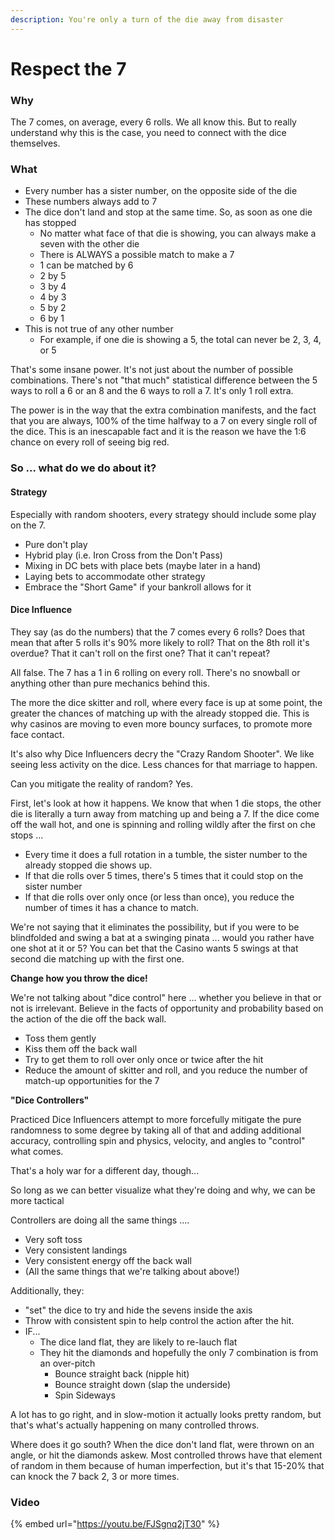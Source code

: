 ```yaml
---
description: You're only a turn of the die away from disaster
---
```


# Respect the 7

### Why

The 7 comes, on average, every 6 rolls. We all know this. But to really understand why this is the case,  you need to connect with the dice themselves.

### What

* Every number has a sister number, on the opposite side of the die
* These numbers always add to 7
* The dice don't land and stop at the same time. So, as soon as one die has stopped
  * No matter what face of that die is showing,  you can always make a seven with the other die
  * There is ALWAYS a possible match to make a 7
  * 1 can be matched by 6
  * 2 by 5
  * 3 by 4
  * 4 by 3
  * 5 by 2
  * 6 by 1
* This is not true of any other number
  * For example, if one die is showing a 5, the total can never be 2, 3, 4, or 5

That's some insane power. It's not just about the number of possible combinations. There's not "that much" statistical difference between the 5 ways to roll a 6 or an 8 and the 6 ways to roll a 7. It's only 1 roll extra. 

The power is in the way that the extra combination manifests, and the fact that you are always, 100% of the time halfway to a 7 on every single roll of the dice. This is an inescapable fact and it is the reason we have the 1:6 chance on every roll of seeing big red.

### So ... what do we do about it?

#### Strategy

Especially with random shooters, every strategy should include some play on the 7.

* Pure don't play
* Hybrid play \(i.e. Iron Cross from the Don't Pass\)
* Mixing in DC bets with place bets \(maybe later in a hand\)
* Laying bets to accommodate other strategy
* Embrace the "Short Game" if your bankroll allows for it

#### Dice Influence

They say \(as do the numbers\) that the 7 comes every 6 rolls? Does that mean that after 5 rolls it's 90% more likely to roll? That on the 8th roll it's overdue? That it can't roll on the first one? That it can't repeat? 

All false. The 7 has a 1 in 6 rolling on every roll. There's no snowball or anything other than pure mechanics behind this.

The more the dice skitter and roll, where every face is up at some point, the greater the chances of matching up with the already stopped die. This is why casinos are moving to even more bouncy surfaces, to promote more face contact.

It's also why Dice Influencers decry the "Crazy Random Shooter". We like seeing less activity on the dice. Less chances for that marriage to happen. 

Can you mitigate the reality of random? Yes.

First, let's look at how it happens. We know that when 1 die stops, the other die is literally a turn away from  matching up and being a 7.  If the dice come off the wall hot, and one is spinning and rolling wildly after the first on che stops ...

* Every time it does a full rotation in a tumble, the sister number to the already stopped die shows up.
* If that die rolls over 5 times, there's 5 times that it could stop on the sister number
* If that die rolls over only once \(or less than once\), you reduce the number of times it has a chance to match.

We're not saying that it eliminates the possibility, but if you were to be blindfolded and swing a bat at a swinging pinata ... would you rather have one shot at it or 5?  You can bet that the Casino wants 5 swings at that second die matching up with the first one.

**Change how you throw the dice!**

We're not talking about "dice control" here ... whether you believe in that or not is irrelevant. Believe in the facts of opportunity and probability based on the action of the die off the back wall.

* Toss them gently
* Kiss them off the back wall
* Try to get them to roll over only once or twice after the hit
* Reduce the amount of skitter and roll, and you reduce the number of match-up opportunities for the 7

**"Dice Controllers"**

Practiced Dice Influencers attempt to more forcefully mitigate the pure randomness to some degree by taking all of that and adding additional accuracy,  controlling spin and physics, velocity, and angles to "control" what comes.

That's a holy war for a different day, though...

So long as we can better visualize what they're doing and why, we can be more tactical 

Controllers are doing all the same things ....

* Very soft toss
* Very consistent landings
* Very consistent energy off the back wall
* \(All the same things that we're talking about above!\)

Additionally, they:

*  "set" the dice to try and hide the sevens inside the axis
* Throw with consistent spin to help control the action after the hit.
* IF... 
  * The dice land flat, they are likely to re-lauch flat
  * They hit the diamonds and hopefully the only 7 combination is from an over-pitch
    * Bounce straight back \(nipple hit\)
    * Bounce straight down \(slap the underside\)
    * Spin Sideways 

A lot has to go right, and in slow-motion it actually looks pretty random, but that's what's actually happening on many controlled throws.

Where does it go south? When the dice don't land flat, were thrown on an angle, or hit the diamonds askew. Most controlled throws have that element of random in them because of human imperfection, but it's that 15-20% that can knock the 7 back 2, 3 or more times.

### Video

{% embed url="https://youtu.be/FJSgnq2jT30" %}



